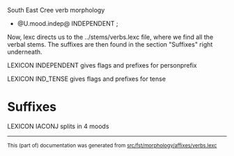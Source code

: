 South East Cree verb morphology                  

* @U.mood.indep@ INDEPENDENT ;		 

Now, lexc directs us to the ../stems/verbs.lexc file,
where we find all the verbal stems. The suffixes are then
found in the section "Suffixes" right underneath.

LEXICON INDEPENDENT  gives flags and prefixes for personprefix

LEXICON IND_TENSE  gives flags and prefixes for tense 

# Suffixes

LEXICON IACONJ  splits in 4 moods

* * *

<small>This (part of) documentation was generated from [src/fst/morphology/affixes/verbs.lexc](https://github.com/giellalt/lang-crj/blob/main/src/fst/morphology/affixes/verbs.lexc)</small>
